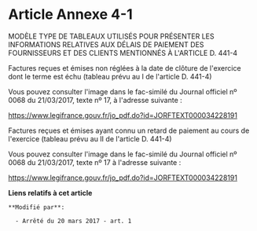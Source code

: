 # Article Annexe 4-1

MODÈLE TYPE DE TABLEAUX UTILISÉS POUR PRÉSENTER LES INFORMATIONS RELATIVES AUX DÉLAIS DE PAIEMENT DES FOURNISSEURS ET DES
CLIENTS MENTIONNÉS À L'ARTICLE D. 441-4

Factures reçues et émises non réglées à la date de clôture de l'exercice dont le terme est échu (tableau prévu au I de
l'article D. 441-4)

Vous pouvez consulter l'image dans le fac-similé du Journal officiel nº 0068 du 21/03/2017, texte nº 17, à l'adresse
suivante :

https://www.legifrance.gouv.fr/jo_pdf.do?id=JORFTEXT000034228191

Factures reçues et émises ayant connu un retard de paiement au cours de l'exercice (tableau prévu au II de l'article D.
441-4)

Vous pouvez consulter l'image dans le fac-similé du Journal officiel nº 0068 du 21/03/2017, texte nº 17 à l'adresse
suivante :

https://www.legifrance.gouv.fr/jo_pdf.do?id=JORFTEXT000034228191

**Liens relatifs à cet article**

	**Modifié par**:

	  - Arrêté du 20 mars 2017 - art. 1
